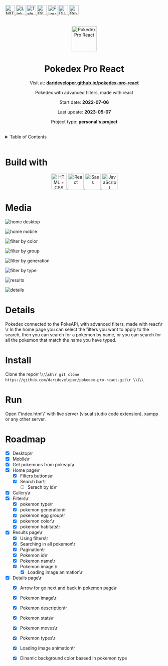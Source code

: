 <div><a href='https://github.com/github.com/darideveloper/blob/master/LICENSE' target='_blank'>
            <img src='https://img.shields.io/github/license/github.com/darideveloper.svg?style=for-the-badge' alt='MIT License' height='30px'/>
        </a><a href='https://www.linkedin.com/in/francisco-dari-hernandez-6456b6181/' target='_blank'>
                <img src='https://img.shields.io/static/v1?style=for-the-badge&message=LinkedIn&color=0A66C2&logo=LinkedIn&logoColor=FFFFFF&label=' alt='Linkedin' height='30px'/>
            </a><a href='https://t.me/darideveloper' target='_blank'>
                <img src='https://img.shields.io/static/v1?style=for-the-badge&message=Telegram&color=26A5E4&logo=Telegram&logoColor=FFFFFF&label=' alt='Telegram' height='30px'/>
            </a><a href='https://github.com/darideveloper' target='_blank'>
                <img src='https://img.shields.io/static/v1?style=for-the-badge&message=GitHub&color=181717&logo=GitHub&logoColor=FFFFFF&label=' alt='Github' height='30px'/>
            </a><a href='https://www.fiverr.com/darideveloper?up_rollout=true' target='_blank'>
                <img src='https://img.shields.io/static/v1?style=for-the-badge&message=Fiverr&color=222222&logo=Fiverr&logoColor=1DBF73&label=' alt='Fiverr' height='30px'/>
            </a><a href='https://discord.com/users/992019836811083826' target='_blank'>
                <img src='https://img.shields.io/static/v1?style=for-the-badge&message=Discord&color=5865F2&logo=Discord&logoColor=FFFFFF&label=' alt='Discord' height='30px'/>
            </a><a href='mailto:darideveloper@gmail.com?subject=Hello Dari Developer' target='_blank'>
                <img src='https://img.shields.io/static/v1?style=for-the-badge&message=Gmail&color=EA4335&logo=Gmail&logoColor=FFFFFF&label=' alt='Gmail' height='30px'/>
            </a></div><div align='center'><br><br><img src='https://raw.githubusercontent.com/darideveloper/pokedex-pro-react/53aa5b61e03ad8917d8d4c85dac8fd698068c5ed/imgs/pokeball.svg' alt='Pokedex Pro React' height='80px'/>

# Pokedex Pro React

Visit at: **[darideveloper.github.io/pokedex-pro-react](https://darideveloper.github.io/pokedex-pro-react/)**

Pokedex with advanced filters, made with react

Start date: **2022-07-06**

Last update: **2023-05-07**

Project type: **personal's project**

</div><br><details>
            <summary>Table of Contents</summary>
            <ol>
<li><a href='#buildwith'>Build With</a></li>
<li><a href='#media'>Media</a></li>
<li><a href='#details'>Details</a></li>
<li><a href='#install'>Install</a></li>
<li><a href='#run'>Run</a></li>
<li><a href='#roadmap'>Roadmap</a></li></ol>
        </details><br>

# Build with

<div align='center'><a href='https://developer.mozilla.org/en-US/docs/Web/HTML' target='_blank'> <img src='https://i.imgur.com/OitgDfl.jpeg' alt='HTML + CSS' title='HTML + CSS' height='50px'/> </a><a href='https://react.dev/' target='_blank'> <img src='https://cdn.svgporn.com/logos/react.svg' alt='React' title='React' height='50px'/> </a><a href='https://sass-lang.com/' target='_blank'> <img src='https://cdn.svgporn.com/logos/sass.svg' alt='Sass' title='Sass' height='50px'/> </a><a href='https://www.w3schools.com/js/js_es6.asp' target='_blank'> <img src='https://cdn.svgporn.com/logos/javascript.svg' alt='JavaScript' title='JavaScript' height='50px'/> </a></div>

# Media

![home desktop](https://github.com/darideveloper/pokedex-pro-react/raw/master/imgs/screenshots/home_desktop.png)

![home mobile](https://github.com/darideveloper/pokedex-pro-react/raw/master/imgs/screenshots/home_mobile.png)

![filter by color](https://github.com/darideveloper/pokedex-pro-react/raw/master/imgs/screenshots/filter_color.png)

![filter by group](https://github.com/darideveloper/pokedex-pro-react/raw/master/imgs/screenshots/filter_eggs.png)

![filter by generation](https://github.com/darideveloper/pokedex-pro-react/raw/master/imgs/screenshots/filter_generation.png)

![filter by type](https://github.com/darideveloper/pokedex-pro-react/raw/master/imgs/screenshots/filter_types.png)

![results](https://github.com/darideveloper/pokedex-pro-react/raw/master/imgs/screenshots/results_1.png)

![details](https://github.com/darideveloper/pokedex-pro-react/raw/master/imgs/screenshots/details.png)

# Details

Pokedex connected to the PokeAPI, with advanced filters, made with react\r
\r
In the home page you can select the filters you want to apply to the search, then you can search for a pokemon by name, or you can search for all the pokemon that match the name you have typed.

# Install

Clone the repo\r
   \\`\\`\\`sh\r
   git clone https://github.com/darideveloper/pokedex-pro-react.git\r
   \\`\\`\\`

# Run

Open \\\"index.html\\\" with live server (visual studio code extension), xampp or any other server.

# Roadmap

- [x] Desktop\r
- [x] Mobile\r
- [x] Get pokemons from pokeapi\r
- [x] Home page\r
  - [x] Filters buttons\r
  - [x] Search bar\r
    - [ ] Serach by id\r
- [x] Gallery\r
- [x] Filters\r
  - [x] pokemon type\r
  - [x] pokemon generation\r
  - [x] pokemon egg group\r
  - [x] pokemon color\r
  - [x] pokemon habitats\r
- [x] Results page\r
  - [x] Using filters\r
  - [x] Searching in all pokemon\r
  - [x] Pagination\r
  - [x] Pokemon id\r
  - [x] Pokemon name\r
  - [x] Pokemon image  \r
    - [x] Loading image animation\r
- [x] Details page\r
  - [x] Arrow for go next and back in pokemon page\r
  - [x] Pokemon image\r
  - [x] Pokemon description\r
  - [x] Pokemon stats\r
  - [x] Pokemon moves\r
  - [x] Pokemon types\r
  - [x] Loading image animation\r
  - [x] Dinamic background color baseed in pokemon type


